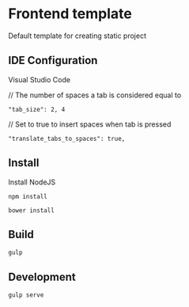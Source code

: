 # Frontend template
Default template for creating static project

## IDE Configuration
Visual Studio Code


// The number of spaces a tab is considered equal to

`"tab_size": 2, 4`

// Set to true to insert spaces when tab is pressed

`"translate_tabs_to_spaces": true,`


## Install

Install NodeJS

`npm install`

`bower install`

## Build

`gulp`

## Development

`gulp serve`